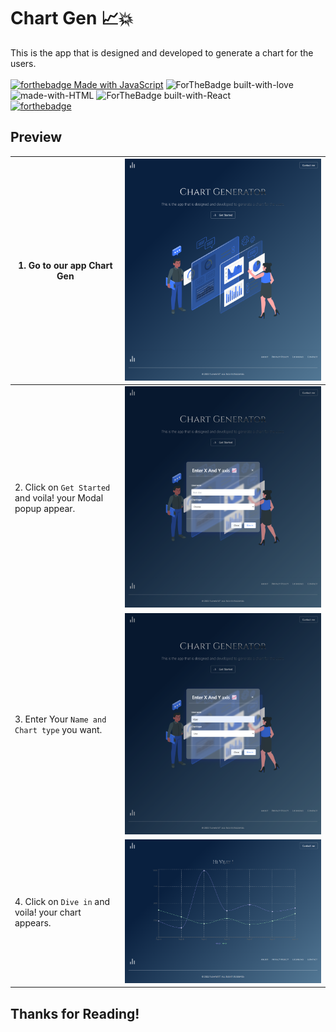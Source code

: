 # Chart Gen 📈💥

This is the app that is designed and developed to generate a chart for the users. <br><br>
[![forthebadge Made with JavaScript](https://forthebadge.com/images/badges/made-with-javascript.svg)](https://www.javascript.com/)
![ForTheBadge built-with-love](http://ForTheBadge.com/images/badges/built-with-love.svg)
<br>
![made-with-HTML](https://img.shields.io/badge/HTML-5.0-ff5230?style=for-the-badge&logo=HTML5)
![ForTheBadge built-with-React](https://camo.githubusercontent.com/4e4a3b5c3e9c00501ec866e2f2466c5a6032f838aca5f2cf3b14450e39e8a2f0/68747470733a2f2f696d672e736869656c64732e696f2f62616467652f72656163742532302d2532333230323332612e7376673f267374796c653d666f722d7468652d6261646765266c6f676f3d7265616374266c6f676f436f6c6f723d253233363144414642)<br>
[![forthebadge](https://forthebadge.com/images/badges/check-it-out.svg)](https://forthebadge.com)

## Preview

| 1. Go to our app Chart Gen                                           | ![Image not found](/Readme_images/img1.png)          |
| ---------------------------------------------------------------------- | -------------------------------------------------------- |
| 2. Click on `Get Started` and voila! your Modal popup appear.          | ![Image not found](Readme_images/img2.png)          |
| 3. Enter Your `Name and Chart type` you want. | ![Image not found](/Readme_images/img3.png)     |
| 4. Click on `Dive in` and voila! your chart appears.         | ![Image not found](/Readme_images/img4.png) |


## Thanks for Reading!
